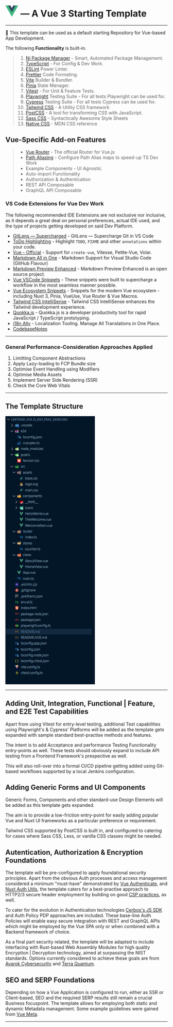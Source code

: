 <!-- @format -->

# <img src="src\assets\logo.svg" alt="Vue.JS 3 Logo" title="Vue JS Logo" width="40" style="box-shadow: 5px 5px 10px \#ffffff;"> — A Vue 3 Starting Template

---

🔭 This template can be used as a default starting Repository for Vue-based App Development.

The following **Functionality** is built-in.

> 1. [Ni Package Manager](https://github.com/antfu-collective/ni) - Smart, Automated Package Management.
> 2. [TypeScript](https://www.typescriptlang.org/) - For Config & Dev Work.
> 3. [ESLint](https://eslint.org/) Power Linter.
> 4. [Prettier](https://prettier.io/) Code Formating.
> 5. [Vite](https://vite.dev/) Builder & Bundler.
> 6. [Pinia](https://pinia.vuejs.org/) State Manager.
> 7. [Vitest](https://vitest.dev/) - For Unit & Feature Tests.
> 8. [Playwright](https://playwright.dev/) Testing Suite - For all tests Playwright can be used for.
> 9. [Cypress](https://www.cypress.io/) Testing Suite - For all tests Cypress can be used for.
> 10. [Tailwind CSS](https://tailwindcss.com/) - A Utility CSS framework
> 11. [PostCSS](https://postcss.org/) - A tool for transforming CSS with JavaScript.
> 12. [Sass CSS](https://sass-lang.com/) - Syntactically Awesome Style Sheets
> 13. [Native CSS](https://developer.mozilla.org/en-US/docs/Web/CSS/Reference) - MDN CSS reference

## Vue-Specific Add-on Features

> - [Vue Router](https://router.vuejs.org/) - The official Router for Vue.js
> - [Path Aliasing](https://jasonwatmore.com/vue-3-vite-add-path-alias-to-src-in-vite-config) - Configure Path Alias maps to speed-up TS Dev Work
> - Example Components - UI Agnostic
> - Auto-import Functionality
> - Authorization & Authentication
> - REST API Composable
> - GraphQL API Composable

### VS Code Extensions for Vue Dev Work

The following recommended IDE Extensions are not exclusive nor inclusive, as it depends a great deal on personal preferences, actual IDE used, and the type of projects getting developed on said Dev Platform.

- [GitLens — Supercharged](https://marketplace.visualstudio.com/items?itemName=eamodio.gitlens) - GitLens — Supercharge Git in VS Code
- [ToDo Highlighting](https://marketplace.visualstudio.com/items?itemName=wayou.vscode-todo-highlight) - Highlight `TODO`, `FIXME` and other `annotations` within your code.
- [Vue - Official](https://marketplace.visualstudio.com/items?itemName=Vue.volar) - Support for `create-vue`, Vitesse, Petite-Vue, Volar.
- [Markdown All in One](https://marketplace.visualstudio.com/items?itemName=yzhang.markdown-all-in-one) - Markdown Support for Visual Studio Code (GitHub Flavour)
- [Markdown Preview Enhanced](https://marketplace.visualstudio.com/items?itemName=shd101wyy.markdown-preview-enhanced) - Markdown Preview Enhanced is an open source project.
- [Vue VSCode Snippets](https://marketplace.visualstudio.com/items?itemName=sdras.vue-vscode-snippets) - These snippets were built to supercharge a workflow in the most seamless manner possible.
- [Vue Ecosystem Snippets](https://marketplace.visualstudio.com/items?itemName=matijao.vue-nuxt-snippets) - Snippets for the modern Vue ecosystem - including Nuxt 3, Pinia, VueUse, Vue Router & Vue Macros.
- [Tailwind CSS IntelliSense](https://marketplace.visualstudio.com/items?itemName=bradlc.vscode-tailwindcss) - Tailwind CSS IntelliSense enhances the Tailwind development experience.
- [Quokka.js](https://marketplace.visualstudio.com/items?itemName=WallabyJs.quokka-vscode) - Quokka.js is a developer productivity tool for rapid JavaScript / TypeScript prototyping.
- [i18n Ally](https://marketplace.visualstudio.com/items?itemName=lokalise.i18n-ally) - Localization Tooling. Manage All Translations in One Place.
- [CodebaseNotes](https://marketplace.visualstudio.com/items?itemName=AlexTsirozidis.codebasenotes)

---

### General Performance-Consideration Approaches Applied

1. Limitting Component Abstractions
2. Apply Lazy-loading to FCP Bundle size
3. Optimise Event Handling using Modifiers
4. Optimise Media Assets
5. Implement Server Side Rendering (SSR)
6. Check the Core Web Vitals

---

## The Template Structure

<img src="src\assets\Template_Tree.png" alt="Template Directory Structure" style="max-width: 100%;">

---

## Adding Unit, Integration, Functional | Feature, and E2E Test Capabilities

Apart from using Vitest for entry-level testing, additional Test capabilities using Playwright's & Cypress' Platforms will be added as the template gets expanded with sample standard best-practise methods and features.

The intent is to add Acceptance and performance Testing Functionality entry-points as well. These tests should obviously expand to include API testing from a Frontend Framework's prespective as well.

This will also roll-over into a formal CI/CD pipeline getting added using Git-based workflows supported by a local Jenkins configuration.

## Adding Generic Forms and UI Components

Generic Forms, Components and other standard-use Design Elements will be added as this template gets expanded.

The aim is to provide a low-friction entry-point for easily adding popular Vue and Nuxt UI frameworks as a particular preference or requirement.

Tailwind CSS supported by PostCSS is built in, and configured to catering for cases where Sass CSS, Less, or vanilla CSS classes might be needed.

## Autentication, Authorization & Encryption Foundations

The template will be pre-configured to apply foundational security principles. Apart from the obvious Auth processes and access management considered a minimum "must-have" demonstrated by [Vue Authenticate](https://github.com/dgrubelic/vue-authenticate), and [Nuxt Auth Utils](https://github.com/atinux/nuxt-auth-utils), the template caters for a best-practise approach to HTTP2/3 secure header employment by building on good [CSP practices](https://developer.mozilla.org/en-US/docs/Web/HTTP/CSP), as well.

To cater for the evolution in Authentication technologies [Cerbos's JS SDK](https://github.com/cerbos/cerbos-sdk-javascript) and Auth Policy PDP approaches are included. These base-line Auth Policies will enable easy secure integration with REST and GraphQL APIs which might be employed by the Vue SPA only or when combined with a Backend framework of choice.

As a final part security related, the template will be adapted to include interfacing with Rust-based Web Assembly Modules for high quality Encryption | Decryption technology, aimed at surpassing the NIST standards.
Options currently considered to achieve these goals are from [Avarok Cybersecurity](https://github.com/Avarok-Cybersecurity) and [Terra Quantum](https://github.com/terra-quantum-public).

## SEO and SERP Foundations

Depending on how a Vue Application is configured to run, either as SSR or Client-based, SEO and the required SERP results still remain a crucial Business focuspoint. The template allows for employing both static and dynamic Metadata management. Some example guidelines were gained from [Vue Meta](https://github.com/nuxt/vue-meta/tree/next).

---
